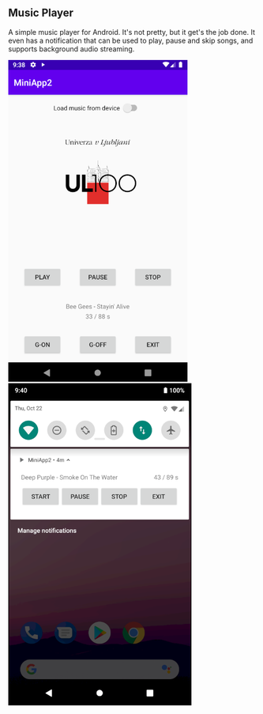 ## Music Player
A simple music player for Android. It's not pretty, but it get's the job done. It even has a notification that can be used to play, pause and skip songs, and supports background audio streaming.

![App UI](./presentation/screenshot_main_activity.png)
![App Notification](./presentation/screenshot_notification.png)